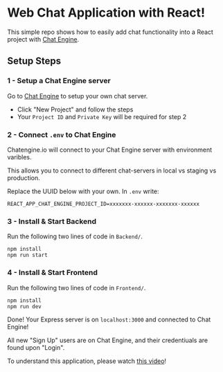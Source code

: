 # Web Chat Application with React!

This simple repo shows how to easily add chat functionality into a React project with [Chat Engine](https://chatengine.io).


## Setup Steps

### 1 - Setup a Chat Engine server

Go to [Chat Engine](https://chatengine.io) to setup your own chat server.

- Click "New Project" and follow the steps
- Your `Project ID` and `Private Key` will be required for step 2

### 2 - Connect `.env` to Chat Engine

Chatengine.io will connect to your Chat Engine server with environment varibles.

This allows you to connect to different chat-servers in local vs staging vs production.

Replace the UUID below with your own. In `.env` write:

```
REACT_APP_CHAT_ENGINE_PROJECT_ID=xxxxxxx-xxxxxx-xxxxxxx-xxxxxx
```

### 3 - Install & Start Backend

Run the following two lines of code in `Backend/`.

```
npm install
npm run start
```
### 4 - Install & Start Frontend

Run the following two lines of code in `Frontend/`.

```
npm install
npm run dev
```

Done! Your Express server is on `localhost:3000` and connected to Chat Engine!

All new "Sign Up" users are on Chat Engine, and their credentiuals are found upon "Login".

To understand this application, please watch [this video](https://www.youtube.com/watch?v=xUkA2EvzlMU)!
